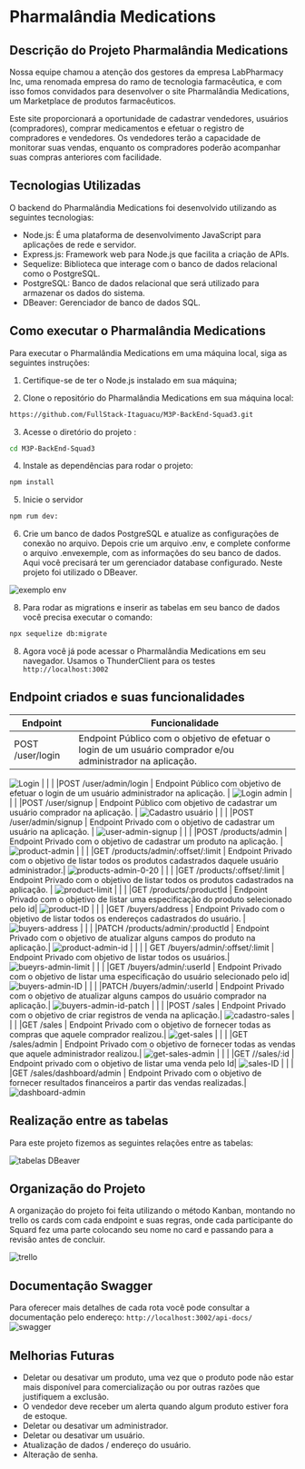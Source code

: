 # Pharmalândia Medications

## Descrição do Projeto Pharmalândia Medications

Nossa equipe chamou a atenção dos gestores da empresa LabPharmacy Inc, uma renomada empresa do ramo de tecnologia farmacêutica, e com isso fomos convidados para desenvolver o site Pharmalândia Medications, um Marketplace de produtos farmacêuticos.

Este site proporcionará a oportunidade de cadastrar vendedores, usuários (compradores), comprar medicamentos e efetuar o registro de compradores e vendedores. Os vendedores terão a capacidade de monitorar suas vendas, enquanto os compradores poderão acompanhar suas compras anteriores com facilidade.

## Tecnologias Utilizadas

O backend do Pharmalândia Medications foi desenvolvido utilizando as seguintes tecnologias:

- Node.js: É uma plataforma de desenvolvimento JavaScript para aplicações de rede e servidor.
- Express.js: Framework web para Node.js que facilita a criação de APIs.
- Sequelize: Biblioteca que interage com o banco de dados relacional como o PostgreSQL.
- PostgreSQL: Banco de dados relacional que será utilizado para armazenar os dados do sistema.
- DBeaver: Gerenciador de banco de dados SQL.

## Como executar o Pharmalândia Medications

Para executar o Pharmalândia Medications em uma máquina local, siga as seguintes instruções:

1. Certifique-se de ter o Node.js instalado em sua máquina;

2. Clone o repositório do Pharmalândia Medications em sua máquina local:

```sh
https://github.com/FullStack-Itaguacu/M3P-BackEnd-Squad3.git
```

3. Acesse o diretório do projeto :

```sh
cd M3P-BackEnd-Squad3
```

4. Instale as dependências para rodar o projeto:

```sh
npm install
```

5. Inicie o servidor

```sh
npm rum dev:
```

6. Crie um banco de dados PostgreSQL e atualize as configurações de conexão no arquivo. Depois crie um arquivo .env, e complete conforme o arquivo .envexemple, com as informações do seu banco de dados.
   Aqui você precisará ter um gerenciador database configurado. Neste projeto foi utilizado o DBeaver.

![exemplo  env](https://github.com/FullStack-Itaguacu/M3P-BackEnd-Squad3/assets/115937834/1b077986-6e68-4100-b511-6dea8eb54465)

8. Para rodar as migrations e inserir as tabelas em seu banco de dados você precisa executar o comando:

```sh
npx sequelize db:migrate
```

8. Agora você já pode acessar o Pharmalândia Medications em seu navegador. Usamos o ThunderClient para os testes ` http://localhost:3002`

## Endpoint criados e suas funcionalidades

| Endpoint         | Funcionalidade                                                                                              |
| ---------------- | ----------------------------------------------------------------------------------------------------------- |
| POST /user/login | Endpoint Público com o objetivo de efetuar o login de um usuário comprador e/ou administrador na aplicação. |

![Login](https://github.com/FullStack-Itaguacu/M3P-BackEnd-Squad3/assets/115937834/06e7fbbf-5b9c-4003-a9b0-9e20e7b8f28c)
| | |
|POST /user/admin/login | Endpoint Público com objetivo de efetuar o login de um usuário administrador na aplicação. |
![Login admin](https://github.com/FullStack-Itaguacu/M3P-BackEnd-Squad3/assets/115937834/c985fb8a-81bc-4445-8205-b9ee3f604e1b)
| | |
|POST /user/signup | Endpoint Público com objetivo de cadastrar um usuário comprador na aplicação. |
![Cadastro usuário](https://github.com/FullStack-Itaguacu/M3P-BackEnd-Squad3/assets/115937834/0e5e47b5-74ef-4112-8785-420cc32be6d7)
| | |
|POST /user/admin/signup | Endpoint Privado com o objetivo de cadastrar um usuário na aplicação. |
![user-admin-signup](https://github.com/FullStack-Itaguacu/M3P-BackEnd-Squad3/assets/115937834/8fd2ae81-4d46-45af-9e83-f664e909fb24)
| | |
|POST /products/admin | Endpoint Privado com o objetivo de cadastrar um produto na aplicação. |
![product-admin](https://github.com/FullStack-Itaguacu/M3P-BackEnd-Squad3/assets/115937834/443eb8b0-1e8a-49eb-8e4d-ce850ea10449)
| | |
|GET /products/admin/:offset/:limit | Endpoint Privado com o objetivo de listar todos os produtos cadastrados daquele usuário administrador.|
![products-admin-0-20](https://github.com/FullStack-Itaguacu/M3P-BackEnd-Squad3/assets/115937834/50940314-4068-4fd1-a97b-66435cc1894c)
| | |
|GET /products/:offset/:limit | Endpoint Privado com o objetivo de listar todos os produtos cadastrados na aplicação. |
![product-limit](https://github.com/FullStack-Itaguacu/M3P-BackEnd-Squad3/assets/115937834/d5297aca-70dd-44eb-a865-3cc343ef8eda)
| | |
|GET /products/:productId | Endpoint Privado com o objetivo de listar uma especificação do produto selecionado pelo id|
![product-ID](https://github.com/FullStack-Itaguacu/M3P-BackEnd-Squad3/assets/115937834/4efe836f-6a85-4105-b4f3-5df39519810a)
| | |
|GET /buyers/address | Endpoint Privado com o objetivo de listar todos os endereços cadastrados do usuário. |
![buyers-address](https://github.com/FullStack-Itaguacu/M3P-BackEnd-Squad3/assets/115937834/baf0d309-e6c2-494d-a2c7-b87638221f25)
| | |
|PATCH /products/admin/:productId | Endpoint Privado com o objetivo de atualizar alguns campos do produto na aplicação.|
![product-admin-id](https://github.com/FullStack-Itaguacu/M3P-BackEnd-Squad3/assets/115937834/b25aaf25-924c-4a1f-aed5-b9069d0c0316)
| | |
| GET /buyers/admin/:offset/:limit | Endpoint Privado com objetivo de listar todos os usuários.|
![bueyrs-admin-limit](https://github.com/FullStack-Itaguacu/M3P-BackEnd-Squad3/assets/115937834/ee893c53-73ae-4659-9c18-cc4321e89124)
| | |
|GET /buyers/admin/:userId | Endpoint Privado com o objetivo de listar uma especificação do usuário selecionado pelo id|
![buyers-admin-ID](https://github.com/FullStack-Itaguacu/M3P-BackEnd-Squad3/assets/115937834/672ee20c-1631-4321-8f21-ac7a235779a5)
| | |
|PATCH /buyers/admin/:userId | Endpoint Privado com o objetivo de atualizar alguns campos do usuário comprador na aplicação.|
![buyers-admin-id-patch](https://github.com/FullStack-Itaguacu/M3P-BackEnd-Squad3/assets/115937834/6803c618-bed5-44b8-a613-636ced61044a)
| | |
|POST /sales | Endpoint Privado com o objetivo de criar registros de venda na aplicação.|
![cadastro-sales](https://github.com/FullStack-Itaguacu/M3P-BackEnd-Squad3/assets/115937834/0d55b9aa-5e03-40bb-b9e5-d4efa6aac22b)
| | |
|GET /sales | Endpoint Privado com o objetivo de fornecer todas as compras que aquele comprador realizou.|
![get-sales](https://github.com/FullStack-Itaguacu/M3P-BackEnd-Squad3/assets/115937834/5c6f4242-1b99-4dff-a1f6-da60cea5bd42)
| | |
|GET /sales/admin | Endpoint Privado com o objetivo de fornecer todas as vendas que aquele administrador realizou.|
![get-sales-admin](https://github.com/FullStack-Itaguacu/M3P-BackEnd-Squad3/assets/115937834/30924f4e-2811-46c9-b3d6-fc059f978cc9)
| | |
|GET //sales/:id | Endpoint privado com o objetivo de listar uma venda pelo Id|
![sales-ID](https://github.com/FullStack-Itaguacu/M3P-BackEnd-Squad3/assets/115937834/b0a5301a-d0ab-459d-8212-2e57b9910220)
| | |
|GET /sales/dashboard/admin | Endpoint Privado com o objetivo de fornecer resultados financeiros a partir das vendas realizadas.|
![dashboard-admin](https://github.com/FullStack-Itaguacu/M3P-BackEnd-Squad3/assets/115937834/b041c344-6f6b-4221-8767-ec50527679fc)

## Realização entre as tabelas

Para este projeto fizemos as seguintes relações entre as tabelas:

![tabelas DBeaver](https://github.com/FullStack-Itaguacu/M3P-BackEnd-Squad3/assets/115937834/d0d9223d-bf10-4ccd-9fb3-06a5958a849a)

## Organização do Projeto

A organização do projeto foi feita utilizando o método Kanban, montando no trello os cards com cada endpoint e suas regras, onde cada participante do Squard fez uma parte colocando seu nome no card e passando para a revisão antes de concluir.

![trello](https://github.com/FullStack-Itaguacu/M3P-BackEnd-Squad3/assets/115937834/f60458b6-6ee3-496b-a65a-2c43099705a2)

## Documentação Swagger

Para oferecer mais detalhes de cada rota você pode consultar a documentação pelo endereço: `http://localhost:3002/api-docs/`
![swagger](https://github.com/FullStack-Itaguacu/M3P-BackEnd-Squad3/assets/86123419/f368a712-88ab-4e60-abf1-a07728d79d3e)

## Melhorias Futuras

- Deletar ou desativar um produto, uma vez que o produto pode não estar mais disponível para comercialização ou por outras razões que justifiquem a exclusão.
- O vendedor deve receber um alerta quando algum produto estiver fora de estoque.
- Deletar ou desativar um administrador.
- Deletar ou desativar um usuário.
- Atualização de dados / endereço do usuário.
- Alteração de senha.

